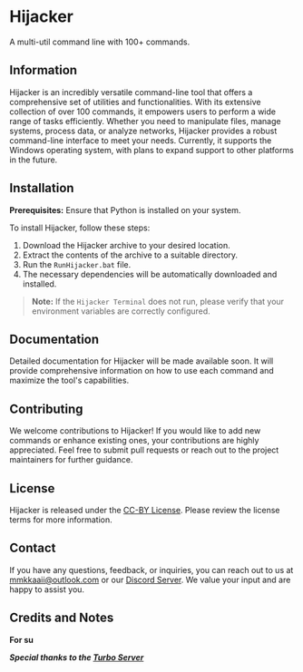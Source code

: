 # Hijacker
A multi-util command line with 100+ commands.

## Information
Hijacker is an incredibly versatile command-line tool that offers a comprehensive set of utilities and functionalities. With its extensive collection of over 100 commands, it empowers users to perform a wide range of tasks efficiently. Whether you need to manipulate files, manage systems, process data, or analyze networks, Hijacker provides a robust command-line interface to meet your needs. Currently, it supports the Windows operating system, with plans to expand support to other platforms in the future.

## Installation
**Prerequisites:** Ensure that Python is installed on your system.

To install Hijacker, follow these steps:

1. Download the Hijacker archive to your desired location.
2. Extract the contents of the archive to a suitable directory.
3. Run the `RunHijacker.bat` file.
4. The necessary dependencies will be automatically downloaded and installed.

> **Note:** If the `Hijacker Terminal` does not run, please verify that your environment variables are correctly configured.

## Documentation
Detailed documentation for Hijacker will be made available soon. It will provide comprehensive information on how to use each command and maximize the tool's capabilities.

## Contributing
We welcome contributions to Hijacker! If you would like to add new commands or enhance existing ones, your contributions are highly appreciated. Feel free to submit pull requests or reach out to the project maintainers for further guidance.

## License
Hijacker is released under the [CC-BY License](https://github.com/superfastisfast/hijacker/blob/main/LICENSE). Please review the license terms for more information.

## Contact
If you have any questions, feedback, or inquiries, you can reach out to us at mmkkaaii@outlook.com or our [Discord Server](). We value your input and are happy to assist you.

## Credits and Notes

**For su**

***Special thanks to the [Turbo Server](https://discord.gg/guW8tbvShV)***
